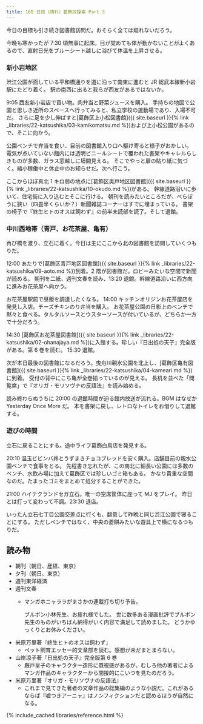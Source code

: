 ```yaml
---
title: 168 日目（晴れ）葛飾区探索 Part 3
---
```


今日の目標も引き続き図書館訪問だ。おそらく全ては廻れないだろう。

今晩も寒かったが 7:30 頃無事に起床。目が覚めても体が動かないことがよくあるので、直射日光をブルーシート越しに浴びて体温を上昇させる。

### 新小岩地区

渋江公園が面している平和橋通りを道に沿って南東に進むと JR 総武本線新小岩駅にたどり着く。
駅の南西に出ると我らが西友があるではないか。

9:05 西友新小岩店で買い物。肉弁当と野菜ジュースを購入。
手持ちの地図で公園と思しき近所のスペースへ行ってみると、私立学校の運動場であり、入場不可だ。
さらに足を少し伸ばすと[葛飾区上小松図書館]({{ site.baseurl }}{% link _libraries/22-katsushika/03-kamikomatsu.md %})および上小松公園があるので、そこに向かう。

公園ベンチで弁当を食い、目前の図書館入り口へ駆け寄ると様子がおかしい。
電気が点いていない館内には透明ビニールシートで覆われた書架やキャレルらしきものが多数、ガラス窓越しに垣間見える。
そこでやっと扉の貼り紙に気づく。縮小稼働中と休止中のお知らせだ。次へ行こう。

ここからほぼ真北 1 キロ弱の地点に[葛飾区奥戸地区図書館]({{ site.baseurl }}{% link _libraries/22-katsushika/10-okudo.md %})がある。
幹線道路沿いに歩いて、住宅街に入り込むとそこに行ける。
朝刊を読みたいところだが、べらぼうに狭い（四畳半くらいか？）新聞雑誌コーナーはすでに埋まっている。
書架の椅子で『終生ヒトのオスは飼わず』の前半未読部を読了。そして退館。

### 中川西地帯（青戸、お花茶屋、亀有）

再び橋を渡り、立石に着く。今日は主にここから北の図書館を訪問していくつもりだ。

12:00 あたりで[葛飾区青戸地区図書館]({{ site.baseurl }}{% link _libraries/22-katsushika/09-aoto.md %})到着。2 階が図書館だ。ロビーみたいな空間で新聞が読める。
朝刊を二紙、週刊文春を読み、13:20 退館。幹線道路沿いに西方向に進みお花茶屋へ向かう。

お花茶屋駅前で昼飯を調達したくなる。
14:00 キッチンオリジンお花茶屋店を発見し入店。チーズチキンのり弁当を購入。
お花茶屋公園の日影上のベンチで黙々と食べる。タルタルソースとウスターソースが付いているが、どちらか一方で十分だろう。

14:30 [葛飾区お花茶屋図書館]({{ site.baseurl }}{% link _libraries/22-katsushika/02-ohanajaya.md %})に入館する。珍しい『日出処の天子』完全版がある。第 6 巻を読む。
15:30 退館。

次が本日最後の図書館になるだろう。曳舟川親水公園を北上し、[葛飾区亀有図書館]({{ site.baseurl }}{% link _libraries/22-katsushika/04-kameari.md %})に到着。
受付の背中にこち亀が全巻揃っているのが見える。
長机を並べた「閲覧席」で『オリガ・モリソヴナの反語法』を読み始める。

読み終わらぬうちに 20:00 の退館時間が迫る館内放送が流れる。BGM はなぜか Yesterday Once More だ。
本を書架に戻し、レトロなトイレをお借りして退館する。

### 遊びの時間

立石に戻ることにする。途中ライフ葛飾白鳥店を発見する。

20:10 温玉ビビンバ丼とうずまきチョコブレッドを安く購入。店舗目前の親水公園ベンチで食事をとる。
先程書き忘れたが、この南北に細長い公園には多数のベンチ、水飲み場に加えて葛飾区では珍しいゴミ箱もある。
かなり貴重な空間なのだ。たまったゴミをまとめて処分することができた。

21:00 ハイテクランドセガ立石。唯一の空席筐体に座って MJ をプレイ。
昨日とは打って変わって不調。23:30 退店。

いったん立石七丁目公園交差点に行くも、翻意して昨晩と同じ渋江公園で寝ることにする。
ただしベンチではなく、中央の菱餅みたいな遊具上で横になるつもりだ。

## 読み物

* 朝刊（朝日、産経、東京）
* 夕刊（朝日、東京）
* 週刊東洋経済
* 週刊文春
  * マンガホニャララがまさかの連載打ち切り予告。

    ブルボン小林先生、お疲れ様でした。
    世に数多ある漫画批評でブルボン先生のものがいちばん納得がいく内容で満足して読めました。
    どうかゆっくりとお休みください。
* 米原万里著『終生ヒトのオスは飼わず』
  * ペット飼育エッセー的文章部を読む。感想が未だまとまらない。
* 山岸凉子著『日出処の天子』完全版第 6 巻
  * 厩戸皇子のキャラクター造形に既視感があるが、むしろ他の著者によるマンガ作品のキャラクターから間接的にこいつを見たのだろう。
* 米原万里著『オリガ・モリソヴナの反語法』
  * これまで見てきた著者の文章作品の総集編のような小説だ。これがあるならば『嘘つきアーニャ』はノンフィクションだと認めるほうが自然になる。

{% include_cached libraries/reference.html %}
